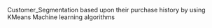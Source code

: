 Customer_Segmentation based upon their purchase history by using KMeans Machine learning algorithms
